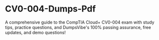# CV0-004-Dumps-Pdf
A comprehensive guide to the CompTIA Cloud+ CV0-004 exam with study tips, practice questions, and DumpsVibe's 100% passing assurance, free updates, and demo questions!
